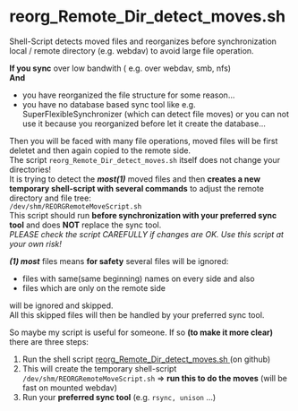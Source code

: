 # reorg_Remote_Dir_detect_moves.sh

Shell-Script detects moved files and reorganizes before synchronization local / remote directory (e.g. webdav) to avoid large file operation.

**If you sync** over low bandwith ( e.g. over webdav, smb, nfs)   
**And**
   * you have reorganized the file structure for some reason...
   * you have no database based sync tool like e.g. SuperFlexibleSynchronizer (which can detect file moves) or you can not use it because you reorganized before let it create the database...

Then you will be faced with many file operations, moved files will be first deletet and then again copied to the remote side.   
The script ` reorg_Remote_Dir_detect_moves.sh ` itself does not change your directories!  
It is trying to detect the **_most(1)_** moved files and then **creates a new temporary shell-script with several commands** to adjust the remote directory and file tree:  
` /dev/shm/REORGRemoteMoveScript.sh `   
This script should run **before synchronization with your preferred sync tool** and 
does **NOT** replace the sync tool.  
_PLEASE check the script CAREFULLY if changes are OK. Use this script at your own risk!_    
  
  
**_(1) most_** files means **for safety** several files will be ignored:
   * files with same(same beginning) names on every side and also
   * files which are only on the remote side
 
will be ignored and skipped.   
All this skipped files will then be handled by your preferred sync tool.


So maybe my script is useful for someone. If so **(to make it more clear)** there are three steps:

 1. Run the shell script  [reorg_Remote_Dir_detect_moves.sh
][1] (on github) 
 2. This will create the temporary shell-script `/dev/shm/REORGRemoteMoveScript.sh` => **run this to do the moves** (will be fast on mounted webdav)
 3. Run your **preferred sync tool** (e.g. `rsync, unison` ...)

  [1]: https://github.com/aexx/reorg_Remote_Dir_detect_moves.sh
